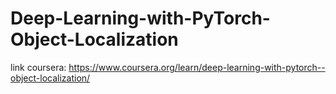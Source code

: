 # Deep-Learning-with-PyTorch-Object-Localization
link coursera: https://www.coursera.org/learn/deep-learning-with-pytorch--object-localization/
